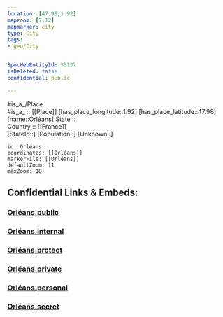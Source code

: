 ```yaml
---
location: [47.98,1.92] 
mapzoom: [7,12] 
mapmarker: city 
type: City
tags:
- geo/City


SpocWebEntityId: 33137
isDeleted: false
confidential: public

---
```

#is_a_/Place  
#is_a_ :: [[Place]] 
[has_place_longitude::1.92] 
[has_place_latitude::47.98] 
[name::Orléans] 
State ::  
Country :: [[France]]  
[StateId::] 
[Population::] 
[Unknown::] 


```leaflet
id: Orléans
coordinates: [[Orléans]] 
markerFile: [[Orléans]] 
defaultZoom: 11 
maxZoom: 18
```


## Confidential Links & Embeds: 

### [Orléans.public](/_public/\Earth\Continent\Europe\Europe~West\France\regions~France\Val_de_Loire\departments~Val_de_Loire\Loiret\communes~Loiret\Orléans\cities~OrléansOrléans.public.md) 

### [Orléans.internal](/_internal/\Earth\Continent\Europe\Europe~West\France\regions~France\Val_de_Loire\departments~Val_de_Loire\Loiret\communes~Loiret\Orléans\cities~OrléansOrléans.internal.md) 

### [Orléans.protect](/_protect/\Earth\Continent\Europe\Europe~West\France\regions~France\Val_de_Loire\departments~Val_de_Loire\Loiret\communes~Loiret\Orléans\cities~OrléansOrléans.protect.md) 

### [Orléans.private](/_private/\Earth\Continent\Europe\Europe~West\France\regions~France\Val_de_Loire\departments~Val_de_Loire\Loiret\communes~Loiret\Orléans\cities~OrléansOrléans.private.md) 

### [Orléans.personal](/_personal/\Earth\Continent\Europe\Europe~West\France\regions~France\Val_de_Loire\departments~Val_de_Loire\Loiret\communes~Loiret\Orléans\cities~OrléansOrléans.personal.md) 

### [Orléans.secret](/_secret/\Earth\Continent\Europe\Europe~West\France\regions~France\Val_de_Loire\departments~Val_de_Loire\Loiret\communes~Loiret\Orléans\cities~OrléansOrléans.secret.md)

